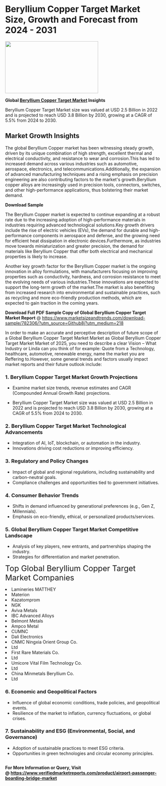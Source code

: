 <H1>Beryllium Copper Target Market Size, Growth and Forecast from 2024 - 2031</H1><img class="aligncenter size-medium wp-image-584254" src="https://thirdeyenews.in/wp-content/uploads/2024/09/Global-Market-Research-300x168.jpeg" alt="" width="300" height="168" /><p><strong>Global&nbsp;<a href="https://www.marketsizeandtrends.com/download-sample/782306/?utm_source=Github8j?utm_medium=218">Beryllium Copper Target Market</a> Insights</strong></p><p>Beryllium Copper Target Market size was valued at USD 2.5 Billion in 2022 and is projected to reach USD 3.8 Billion by 2030, growing at a CAGR of 5.5% from 2024 to 2030.</p><p><h2>Market Growth Insights</h2> <p>The global Beryllium Copper market has been witnessing steady growth, driven by its unique combination of high strength, excellent thermal and electrical conductivity, and resistance to wear and corrosion.This has led to increased demand across various industries such as automotive, aerospace, electronics, and telecommunications.Additionally, the expansion of advanced manufacturing techniques and a rising emphasis on precision engineering are also contributing factors to the market's growth.Beryllium copper alloys are increasingly used in precision tools, connectors, switches, and other high-performance applications, thus bolstering their market demand.</p> <p><strong>Download Sample</strong></p> <p>The Beryllium Copper market is expected to continue expanding at a robust rate due to the increasing adoption of high-performance materials in industries requiring advanced technological solutions.Key growth drivers include the rise of electric vehicles (EVs), the demand for durable and high-performance components in aerospace and defense, and the growing need for efficient heat dissipation in electronic devices.Furthermore, as industries move towards miniaturization and greater precision, the demand for materials like Beryllium Copper that offer both electrical and mechanical properties is likely to increase.</p> <p>Another key growth factor for the Beryllium Copper market is the ongoing innovation in alloy formulations, with manufacturers focusing on improving properties such as conductivity, hardness, and corrosion resistance to meet the evolving needs of various industries.These innovations are expected to support the long-term growth of the market.The market is also benefiting from increased research into environmental and sustainable practices, such as recycling and more eco-friendly production methods, which are expected to gain traction in the coming years.</p> <p><span class=""><strong>Download Full PDF Sample Copy of Global Beryllium Copper Target Market Report</strong> @ <a href="https://www.marketsizeandtrends.com/download-sample/782306/?utm_source=Github8j?utm_medium=218" target="_blank">https://www.marketsizeandtrends.com/download-sample/782306/?utm_source=Github8j?utm_medium=218</a></span></p><p>In order to make an accurate and perceptive description of future scope of a Global&nbsp;Beryllium Copper Target Market Market as Global&nbsp;Beryllium Copper Target Market Market of 2025, you need to describe a clear Vision &ndash; What Industry or Linda can you think of for example: Quote from a Technology, healthcare, automotive, renewable energy, name the market you are Reffering to.However, some general trends and factors usually impact market reports and their future outlook include:</p><h3>1.&nbsp;<strong>Beryllium Copper Target Market Growth Projections</strong></h3><ul><li>Examine market size trends, revenue estimates and CAGR (Compounded Annual Growth Rate) projections.</li><li><p>Beryllium Copper Target Market size was valued at USD 2.5 Billion in 2022 and is projected to reach USD 3.8 Billion by 2030, growing at a CAGR of 5.5% from 2024 to 2030.</p></li></ul><h3>2.&nbsp;<strong>Beryllium Copper Target Market Technological Advancements</strong></h3><ul><li>Integration of AI, IoT, blockchain, or automation in the industry.</li><li>Innovations driving cost reductions or improving efficiency.</li></ul><h3>3.&nbsp;<strong>Regulatory and Policy Changes</strong></h3><ul><li>Impact of global and regional regulations, including sustainability and carbon-neutral goals.</li><li>Compliance challenges and opportunities tied to government initiatives.</li></ul><h3>4.&nbsp;<strong>Consumer Behavior Trends</strong></h3><ul><li>Shifts in demand influenced by generational preferences (e.g., Gen Z, Millennials).</li><li>Emphasis on eco-friendly, ethical, or personalized products/services.</li></ul><h3>5.&nbsp;<strong>Global Beryllium Copper Target Market Competitive Landscape</strong></h3><ul><li>Analysis of key players, new entrants, and partnerships shaping the industry.</li><li>Strategies for differentiation and market penetration.</li></ul><p data-pm-slice="1 1 []"><span style="color: inherit; font-family: inherit; font-size: 25px;">Top Global Beryllium Copper Target Market Companies</span></p><div class="" data-test-id=""><p><li>Lamineries MATTHEY</li><li> Materion</li><li> Kazatomprom</li><li> NGK</li><li> Aviva Metals</li><li> IBC Advanced Alloys</li><li> Belmont Metals</li><li> Ampco Metal</li><li> CUMNC</li><li> Dali Electronics</li><li> CNMC Ningxia Orient Group Co.</li><li>Ltd</li><li> First Rare Materials Co.</li><li>Ltd</li><li> Umicore Vital Film Technology Co.</li><li> Ltd</li><li> China Minmetals Beryllium Co.</li><li>Ltd</li></p></div><h3>6.&nbsp;<strong>Economic and Geopolitical Factors</strong></h3><ul><li>Influence of global economic conditions, trade policies, and geopolitical events.</li><li>Resilience of the market to inflation, currency fluctuations, or global crises.</li></ul><h3>7.&nbsp;<strong>Sustainability and ESG (Environmental, Social, and Governance)</strong></h3><ul><li>Adoption of sustainable practices to meet ESG criteria.</li><li>Opportunities in green technologies and circular economy principles.</li></ul><h2><strong style="font-size: 14px;">For More Information or Query, Visit @&nbsp;</strong><a style="background-color: #ffffff; font-size: 14px;" href="https://www.marketsizeandtrends.com/report/beryllium-copper-target-market/" target="_blank">https://www.verifiedmarketreports.com/product/airport-passenger-boarding-bridge-market</a></h2>